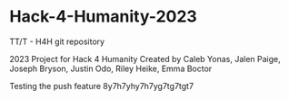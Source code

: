# Hack-4-Humanity-2023
TT/T - H4H git repository

2023 Project for Hack 4 Humanity
Created by Caleb Yonas, Jalen Paige, Joseph Bryson, Justin Odo, Riley Heike, Emma Boctor

Testing the push feature
8y7h7yhy7h7yg7tg7tgt7
